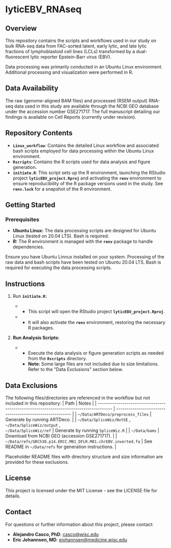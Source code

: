# lyticEBV_RNAseq

## Overview
This repository contains the scripts and workflows used in our study on bulk RNA-seq data from FAC-sorted latent, early lytic, and late lytic fractions of lymphoblastoid cell lines (LCLs) transformed by a dual-fluorescent lytic reporter Epstein-Barr virus (EBV).

Data processing was primarily conducted in an Ubuntu Linux environment. Additional processing and visualization were performed in R.

## Data Availability

The raw (genome-aligned BAM files) and processed (RSEM output) RNA-seq data used in this study are available through the NCBI GEO database under the accession number GSE271717. The full manuscript detailing our findings is available on Cell Reports (currently under revision).

## Repository Contents

- **`Linux_workflow`**: Contains the detailed Linux workflow and associated bash scripts employed for data processing within the Ubuntu Linux environment.
- **`Rscripts`**: Contains the R scripts used for data analysis and figure generation.
- **`initiate.R`**: This script sets up the R environment, launching the RStudio project **`lyticEBV_project.Rproj`** and activating the **`renv`** environment to ensure reproducibility of the R package versions used in the study. See **`renv.lock`** for a snapshot of the R environment.

## Getting Started

### Prerequisites

- **Ubuntu Linux:** The data processing scripts are designed for Ubuntu Linux (tested on 20.04 LTS). Bash is required.
- **R:** The R environment is managed with the **`renv`** package to handle dependencies.

Ensure you have Ubuntu Linnux installed on your system. Processing of the raw data and bash scripts have been tested on Ubuntu 20.04 LTS. Bash is required for executing the data processing scripts.

## Instructions

1. Run **`initiate.R`:**
   - - This script will open the RStudio project **`lyticEBV_project.Rproj`**.
   - - It will also activate the **`renv`** environment, restoring the necessary R packages.

2. **Run Analysis Scripts:**
   - - Execute the data analysis or figure generation scripts as needed from the **`Rscripts`** directory.
     - **Note:** Some large files are not included due to size limitations. Refer to the "Data Exclusions" section below.

## Data Exclusions

The following files/directories are referenced in the workflow but not included in this repository:
| Path                                                                                  | Notes                                                    |
| ------------------------------------------------------------------------------------- | -------------------------------------------------------- |
| `~/Data/ARTDeco/preprocess_files`                                                     | Generate by running ARTDeco.                           |
| `~/Data/SpliceWiz/NxtSE` ,<br> `~/Data/SpliceWiz/output` ,<br> `~/Data/SpliceWiz/ref` | <be>Generate by running `SpliceWiz.R`                    |
| `~/Data/bams`                                                                         | Download from NCBI GEO (accession GSE271717).            |
| `~/Data/refs/GRCh38.p14.ERCC.M81_DFLR.M81.chrEBV.inverted.fa`                         | See README in `~/Data/refs` for generation instructions. |

Placeholder README files with directory structure and size information are provided for these exclusions.

## License

This project is licensed under the MIT License - see the LICENSE file for details.

## Contact

For questions or further information about this project, please contact:
- **Alejandro Casco, PhD**: casco@wisc.edu
- **Eric Johannsen, MD**: ejohannsen@medicine.wisc.edu
